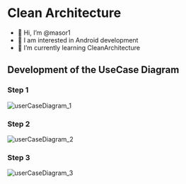 # Clean Architecture
- 👋 Hi, I’m @masor1
- 👀 I am interested in Android development
- 🌱 I’m currently learning CleanArchitecture
## Development of the UseCase Diagram
### Step 1
![userCaseDiagram_1](https://user-images.githubusercontent.com/60883208/134945183-6788ecb8-83ee-49fe-92a3-1b31d1b53ebe.PNG)
### Step 2
![userCaseDiagram_2](https://user-images.githubusercontent.com/60883208/135086713-e627daf8-c9b3-4bbd-8a63-8f6679336f35.PNG)
### Step 3
![userCaseDiagram_3](https://user-images.githubusercontent.com/60883208/135138565-7ab8c0a8-7c86-451e-a8ed-5538cd37e779.PNG)
